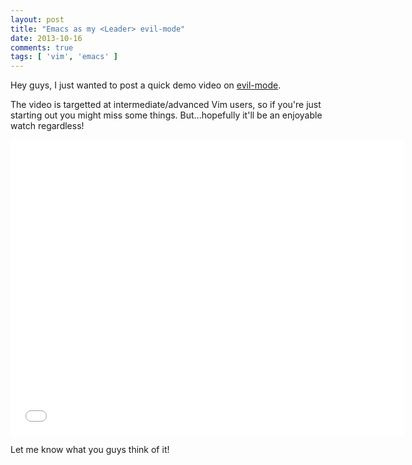 ```yaml
---
layout: post
title: "Emacs as my <Leader> evil-mode"
date: 2013-10-16
comments: true
tags: [ 'vim', 'emacs' ]
---
```


Hey guys, I just wanted to post a quick demo video on [evil-mode](https://gitorious.org/evil).

The video is targetted at intermediate/advanced Vim users, so if you're just starting out you might miss some things. But...hopefully it'll be an enjoyable watch regardless!

<iframe width="630" height="473" src="//www.youtube.com/embed/Uz_0i27wYbg" frameborder="0" allowfullscreen></iframe>

Let me know what you guys think of it!


